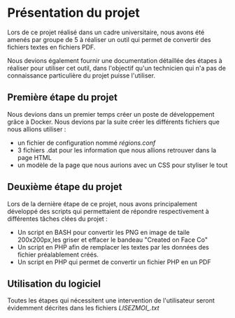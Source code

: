 # Présentation du projet
Lors de ce projet réalisé dans un cadre universitaire, nous avons été amenés par groupe de 5 à réaliser un outil qui permet de convertir des fichiers textes en fichiers PDF.

Nous devions également fournir une documentation détaillée des étapes à réaliser pour utiliser cet outil, dans l'objectif qu'un technicien qui n'a pas de connaissance particulière du projet puisse l'utiliser.

## Première étape du projet
Nous devions dans un premier temps créer un poste de développement grâce à Docker.
Nous devions par la suite créer les différents fichiers que nous allions utiliser :
- un fichier de configuration nommé *régions.conf*
- 3 fichiers .dat pour les information que nous allions retrouver dans la page HTML 
- un modèle de la page que nous aurions avec un CSS pour styliser le tout
## Deuxième étape du projet
Lors de la dernière étape de ce projet, nous avons principalement développé des scripts qui permettaient de répondre respectivement à différentes tâches clées du projet :
- Un script en BASH pour convertir les PNG en image de taile 200x200px,les griser et effacer le bandeau "Created on Face Co"
- Un script en PHP afin de remplacer les textes par les données des fichier préalablement créés.
- Un script en PHP qui permet de convertir un fichier PHP en un PDF
## Utilisation du logiciel
Toutes les étapes qui nécessitent une intervention de l'utilisateur seront évidemment décrites dans les fichiers *LISEZMOI_.txt*

